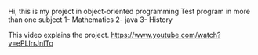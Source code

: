 Hi, this is my project in object-oriented programming
Test program in more than one subject
1- Mathematics
2- java
3- History

This video explains the project.
https://www.youtube.com/watch?v=ePLIrrJnITo
